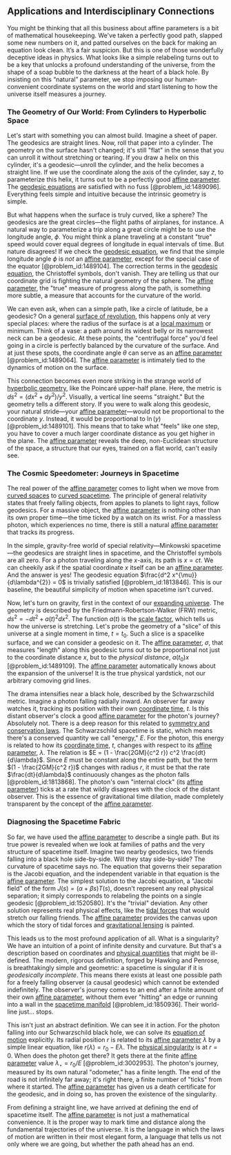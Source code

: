 ## Applications and Interdisciplinary Connections

You might be thinking that all this business about affine parameters is a bit of mathematical housekeeping. We've taken a perfectly good path, slapped some new numbers on it, and patted ourselves on the back for making an equation look clean. It’s a fair suspicion. But this is one of those wonderfully deceptive ideas in physics. What looks like a simple relabeling turns out to be a key that unlocks a profound understanding of the universe, from the shape of a soap bubble to the darkness at the heart of a black hole. By insisting on this “natural” parameter, we stop imposing our human-convenient coordinate systems on the world and start listening to how the universe itself measures a journey.

### The Geometry of Our World: From Cylinders to Hyperbolic Space

Let's start with something you can almost build. Imagine a sheet of paper. The geodesics are straight lines. Now, roll that paper into a cylinder. The geometry on the surface hasn't changed; it's still "flat" in the sense that you can unroll it without stretching or tearing. If you draw a helix on this cylinder, it's a geodesic—unroll the cylinder, and the helix becomes a straight line. If we use the coordinate along the axis of the cylinder, say $z$, to parameterize this helix, it turns out to be a perfectly good [affine parameter](@article_id:260131). The [geodesic equations](@article_id:263855) are satisfied with no fuss [@problem_id:1489096]. Everything feels simple and intuitive because the intrinsic geometry is simple.

But what happens when the surface is truly curved, like a sphere? The geodesics are the great circles—the flight paths of airplanes, for instance. A natural way to parameterize a trip along a great circle might be to use the longitude angle, $\phi$. You might think a plane traveling at a constant "true" speed would cover equal degrees of longitude in equal intervals of time. But nature disagrees! If we check the [geodesic equation](@article_id:136061), we find that the simple longitude angle $\phi$ is *not* an [affine parameter](@article_id:260131), except for the special case of the equator [@problem_id:1489104]. The correction terms in the [geodesic equation](@article_id:136061), the Christoffel symbols, don't vanish. They are telling us that our coordinate grid is fighting the natural geometry of the sphere. The [affine parameter](@article_id:260131), the "true" measure of progress along the path, is something more subtle, a measure that accounts for the curvature of the world.

We can even ask, when can a simple path, like a circle of latitude, be a geodesic? On a general [surface of revolution](@article_id:260884), this happens only at very special places: where the radius of the surface is at a [local maximum](@article_id:137319) or minimum. Think of a vase: a path around its widest belly or its narrowest neck can be a geodesic. At these points, the "centrifugal force" you'd feel going in a circle is perfectly balanced by the curvature of the surface. And at just these spots, the coordinate angle $\theta$ can serve as an [affine parameter](@article_id:260131) [@problem_id:1489064]. The [affine parameter](@article_id:260131) is intimately tied to the dynamics of motion on the surface.

This connection becomes even more striking in the strange world of [hyperbolic geometry](@article_id:157960), like the Poincaré upper-half plane. Here, the metric is $ds^2 = (dx^2 + dy^2)/y^2$. Visually, a vertical line seems "straight." But the geometry tells a different story. If you were to walk along this geodesic, your natural stride—your [affine parameter](@article_id:260131)—would not be proportional to the coordinate $y$. Instead, it would be proportional to $\ln(y)$ [@problem_id:1489101]. This means that to take what "feels" like one step, you have to cover a much larger coordinate distance as you get higher in the plane. The [affine parameter](@article_id:260131) reveals the deep, non-Euclidean structure of the space, a structure that our eyes, trained on a flat world, can't easily see.

### The Cosmic Speedometer: Journeys in Spacetime

The real power of the [affine parameter](@article_id:260131) comes to light when we move from [curved spaces](@article_id:203841) to [curved spacetime](@article_id:184444). The principle of general relativity states that freely falling objects, from apples to planets to light rays, follow geodesics. For a massive object, the [affine parameter](@article_id:260131) is nothing other than its own proper time—the time ticked by a watch on its wrist. For a massless photon, which experiences no time, there is still a natural [affine parameter](@article_id:260131) that tracks its progress.

In the simple, gravity-free world of special relativity—Minkowski spacetime—the geodesics are straight lines in spacetime, and the Christoffel symbols are all zero. For a photon traveling along the $x$-axis, its path is $x=ct$. We can cheekily ask if the spatial coordinate $x$ itself can be an [affine parameter](@article_id:260131). And the answer is yes! The geodesic equation $\frac{d^2 x^{\mu}}{d\lambda^{2}} = 0$ is trivially satisfied [@problem_id:1813846]. This is our baseline, the beautiful simplicity of motion when spacetime isn't curved.

Now, let's turn on gravity, first in the context of our [expanding universe](@article_id:160948). The geometry is described by the Friedmann-Robertson-Walker (FRW) metric, $ds^2 = -dt^2 + a(t)^2 dx^2$. The function $a(t)$ is the [scale factor](@article_id:157179), which tells us how the universe is stretching. Let's probe the geometry of a "slice" of this universe at a single moment in time, $t=t_0$. Such a slice is a spacelike surface, and we can consider a geodesic on it. The [affine parameter](@article_id:260131), $\sigma$, that measures "length" along this geodesic turns out to be proportional not just to the coordinate distance $x$, but to the *physical distance*, $a(t_0)x$ [@problem_id:1489109]. The [affine parameter](@article_id:260131) automatically knows about the expansion of the universe! It is the true physical yardstick, not our arbitrary comoving grid lines.

The drama intensifies near a black hole, described by the Schwarzschild metric. Imagine a photon falling radially inward. An observer far away watches it, tracking its position with their own [coordinate time](@article_id:263226), $t$. Is this distant observer's clock a good [affine parameter](@article_id:260131) for the photon's journey? Absolutely not. There is a deep reason for this related to [symmetry and conservation laws](@article_id:159806). The Schwarzschild spacetime is static, which means there's a conserved quantity we call "energy," $E$. For the photon, this energy is related to how its [coordinate time](@article_id:263226), $t$, changes with respect to its [affine parameter](@article_id:260131), $\lambda$. The relation is $E = (1 - \frac{2GM}{c^2 r}) c^2 \frac{dt}{d\lambda}$. Since $E$ must be constant along the entire path, but the term $(1 - \frac{2GM}{c^2 r})$ changes with radius $r$, it must be that the rate $\frac{dt}{d\lambda}$ continuously changes as the photon falls [@problem_id:1813868]. The photon's own "internal clock" (its [affine parameter](@article_id:260131)) ticks at a rate that wildly disagrees with the clock of the distant observer. This is the essence of gravitational time dilation, made completely transparent by the concept of the [affine parameter](@article_id:260131).

### Diagnosing the Spacetime Fabric

So far, we have used the [affine parameter](@article_id:260131) to describe a single path. But its true power is revealed when we look at families of paths and the very structure of spacetime itself. Imagine two nearby geodesics, two friends falling into a black hole side-by-side. Will they stay side-by-side? The curvature of spacetime says no. The equation that governs their separation is the Jacobi equation, and the independent variable in that equation is the [affine parameter](@article_id:260131). The simplest solution to the Jacobi equation, a "Jacobi field" of the form $J(s) = (\alpha + \beta s)T(s)$, doesn't represent any real physical separation; it simply corresponds to relabeling the points on a single geodesic [@problem_id:1520580]. It's the "trivial" deviation. Any other solution represents real physical effects, like the [tidal forces](@article_id:158694) that would stretch our falling friends. The [affine parameter](@article_id:260131) provides the canvas upon which the story of tidal forces and [gravitational lensing](@article_id:158506) is painted.

This leads us to the most profound application of all. What is a singularity? We have an intuition of a point of infinite density and curvature. But that's a description based on coordinates and [physical quantities](@article_id:176901) that might be ill-defined. The modern, rigorous definition, forged by Hawking and Penrose, is breathtakingly simple and geometric: a spacetime is singular if it is *geodesically incomplete*. This means there exists at least one possible path for a freely falling observer (a causal geodesic) which cannot be extended indefinitely. The observer's journey comes to an end after a finite amount of their own [affine parameter](@article_id:260131), without them ever "hitting" an edge or running into a wall in the [spacetime manifold](@article_id:261598) [@problem_id:1850936]. Their world-line just... stops.

This isn't just an abstract definition. We can see it in action. For the photon falling into our Schwarzschild black hole, we can solve its [equation of motion](@article_id:263792) explicitly. Its radial position $r$ is related to its [affine parameter](@article_id:260131) $\lambda$ by a simple linear equation, like $r(\lambda) = r_0 - E\lambda$. The [physical singularity](@article_id:260250) is at $r=0$. When does the photon get there? It gets there at the finite [affine parameter](@article_id:260131) value $\lambda_{\star} = r_0/E$ [@problem_id:3002953]. The photon's journey, measured by its own natural "odometer," has a finite length. The end of the road is not infinitely far away; it's right there, a finite number of "ticks" from where it started. The [affine parameter](@article_id:260131) has given us a death certificate for the geodesic, and in doing so, has proven the existence of the singularity.

From defining a straight line, we have arrived at defining the end of spacetime itself. The [affine parameter](@article_id:260131) is not just a mathematical convenience. It is the proper way to mark time and distance along the fundamental trajectories of the universe. It is the language in which the laws of motion are written in their most elegant form, a language that tells us not only where we are going, but whether the path ahead has an end.